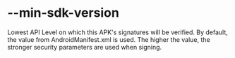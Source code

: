 # --min-sdk-version
Lowest API Level on which this APK's signatures will be
verified. By default, the value from AndroidManifest.xml
is used. The higher the value, the stronger security
parameters are used when signing.